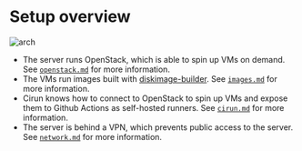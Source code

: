 # Setup overview

![arch](https://github.com/Quansight/open-gpu-server/assets/5647941/3441d6dd-5dc5-4137-affc-25a066656e45)

* The server runs OpenStack, which is able to spin up VMs on demand. See [`openstack.md`](./openstack.md) for more information.
* The VMs run images built with [diskimage-builder](https://docs.openstack.org/diskimage-builder/latest/). See [`images.md`](./images.md) for more information.
* Cirun knows how to connect to OpenStack to spin up VMs and expose them to Github Actions as self-hosted runners. See [`cirun.md`](./cirun.md) for more information.
* The server is behind a VPN, which prevents public access to the server. See [`network.md`](./network.md) for more information.
